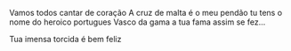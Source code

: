 Vamos todos cantar de coração
A cruz de malta é o meu pendão
tu tens o nome do heroico portugues
Vasco da gama a tua fama assim se fez...

Tua imensa torcida é bem feliz
